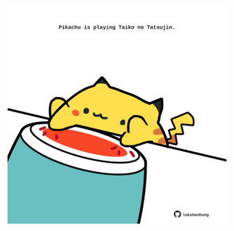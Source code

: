 <!-- built at 22/10/2022, 04:25:06 UTC -->
<p align="center">
  <img width="500" height="500" src="./ReadmeImage.svg">
</p>
